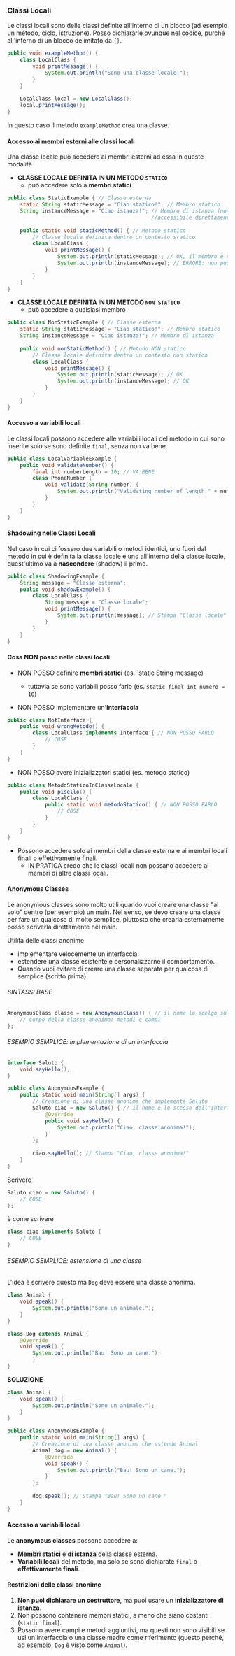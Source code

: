 ### Classi Locali
Le classi locali sono delle classi definite all'interno di un blocco (ad esempio un metodo, ciclo, istruzione).
Posso dichiararle ovunque nel codice, purché all'interno di un blocco delimitato da `{}`.

```java
public void exampleMethod() {
    class LocalClass {
        void printMessage() {
            System.out.println("Sono una classe locale!");
        }
    }
    
    LocalClass local = new LocalClass();
    local.printMessage();
}
```
In questo caso il metodo `exampleMethod` crea una classe.


#### Accesso ai membri esterni alle classi locali
Una classe locale può accedere ai membri esterni ad essa in queste modalità
- **CLASSE LOCALE DEFINITA IN UN METODO `STATICO`**
	- può accedere solo a **membri statici**
```java
public class StaticExample { // Classe esterna
    static String staticMessage = "Ciao statico!"; // Membro statico
    String instanceMessage = "Ciao istanza!"; // Membro di istanza (non 
                                              //accessibile direttamente)
	
    public static void staticMethod() { // Metodo statico
        // Classe locale definita dentro un contesto statico
        class LocalClass {
            void printMessage() {
                System.out.println(staticMessage); // OK, il membro è statico
                System.out.println(instanceMessage); // ERRORE: non può accedere a                                                                 membri non statici
            }
        }
    }
}
```

- **CLASSE LOCALE DEFINITA IN UN METODO `NON STATICO`**
	- può accedere a qualsiasi membro
```java
public class NonStaticExample { // Classe esterna
    static String staticMessage = "Ciao statico!"; // Membro statico
    String instanceMessage = "Ciao istanza!"; // Membro di istanza 
	
    public void nonStaticMethod() { // Metodo NON statico
        // Classe locale definita dentro un contesto non statico
        class LocalClass {
            void printMessage() {
                System.out.println(staticMessage); // OK
                System.out.println(instanceMessage); // OK 
	        }
	    }
    }
}
```


#### Accesso a variabili locali
Le classi locali possono accedere alle variabili locali del metodo in cui sono inserite solo se sono definite `final`, senza non va bene.
```java
public class LocalVariableExample {
	public void validateNumber() {
	    final int numberLength = 10; // VA BENE
	    class PhoneNumber {
	        void validate(String number) {
	            System.out.println("Validating number of length " + numberLength);
	        }
	    }
	}
}
```


#### Shadowing nelle Classi Locali
Nel caso in cui ci fossero due variabili o metodi identici, uno fuori dal metodo in cui è definita la classe locale e uno all'interno della classe locale, quest'ultimo va a **nascondere** (shadow) il primo.
```java
public class ShadowingExample {
	String message = "Classe esterna";
	public void shadowExample() {
	    class LocalClass {
	        String message = "Classe locale";
	        void printMessage() {
	            System.out.println(message); // Stampa "Classe locale"
	        }
	    }
	}
}
```


#### Cosa NON posso nelle classi locali
- NON POSSO definire **membri statici** (es. `static String message)
	- tuttavia se sono variabili posso farlo (es. `static final int numero = 10`)

- NON POSSO implementare un'**interfaccia** 
```java
public class NotInterface {
	public void wrongMetodo() {
		class LocalClass implements Interface { // NON POSSO FARLO
			// COSE
		}
	}
}
```

- NON POSSO avere inizializzatori statici (es. metodo statico)
```java
public class MetodoStaticoInClasseLocale {
	public void pisello() {
		class LocalClass { 
			public static void metodoStatico() { // NON POSSO FARLO
				// COSE
			}
		}
	}
}
```

- Possono accedere solo ai membri della classe esterna e ai membri locali finali o effettivamente finali.
	- IN PRATICA credo che le classi locali non possano accedere ai membri di altre classi locali.


#### Anonymous Classes
Le anonymous classes sono molto utili quando vuoi creare una classe "al volo" dentro (per esempio) un main.
Nel senso, se devo creare una classe per fare un qualcosa di molto semplice, piuttosto che crearla esternamente posso scriverla direttamente nel main.

Utilità delle classi anonime
- implementare velocemente un'interfaccia.
- estendere una classe esistente e personalizzarne il comportamento.
- Quando vuoi evitare di creare una classe separata per qualcosa di semplice (scritto prima)
###### SINTASSI BASE
```java
AnonymousClass classe = new AnonymousClass() { // il nome lo scelgo sul momento
    // Corpo della classe anonima: metodi e campi
};
```

###### ESEMPIO SEMPLICE: implementazione di un interfaccia
```java
interface Saluto {
    void sayHello();
}

public class AnonymousExample {
    public static void main(String[] args) {
        // Creazione di una classe anonima che implementa Saluto
        Saluto ciao = new Saluto() { // il nome è lo stesso dell'interfaccia
            @Override
            public void sayHello() {
                System.out.println("Ciao, classe anonima!");
            }
        };
		
        ciao.sayHello(); // Stampa "Ciao, classe anonima!"
    }
}
```
Scrivere 
```java
Saluto ciao = new Saluto() {
	// COSE
};
```
è come scrivere
```java
class ciao implements Saluto {
	// COSE
}
```


###### ESEMPIO SEMPLICE: estensione di una classe
L'idea è scrivere questo ma `Dog` deve essere una classe anonima.
```java
class Animal {
    void speak() {
        System.out.println("Sono un animale.");
    }
}

class Dog extends Animal {
	@Override
    void speak() {
        System.out.println("Bau! Sono un cane.");
        }
}
```

**SOLUZIONE**
```java
class Animal {
    void speak() {
        System.out.println("Sono un animale.");
    }
}

public class AnonymousExample {
    public static void main(String[] args) {
        // Creazione di una classe anonima che estende Animal
        Animal dog = new Animal() {
            @Override
            void speak() {
                System.out.println("Bau! Sono un cane.");
            }
        };
		
        dog.speak(); // Stampa "Bau! Sono un cane."
    }
}
```


#### Accesso a variabili locali
Le **anonymous classes** possono accedere a:
- **Membri statici** e **di istanza** della classe esterna.
- **Variabili locali** del metodo, ma solo se sono dichiarate `final` o **effettivamente finali**.


#### Restrizioni delle classi anonime
1. **Non puoi dichiarare un costruttore**, ma puoi usare un **inizializzatore di istanza**.
2. Non possono contenere membri statici, a meno che siano costanti (`static final`).
3. Possono avere campi e metodi aggiuntivi, ma questi non sono visibili se usi un'interfaccia o una classe madre come riferimento (questo perché, ad esempio, `Dog` è visto come `Animal`).